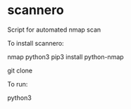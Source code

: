 # scannero
Script for automated nmap scan


To install scannero:

nmap 
python3
pip3 install python-nmap

git clone 

To run:

python3
